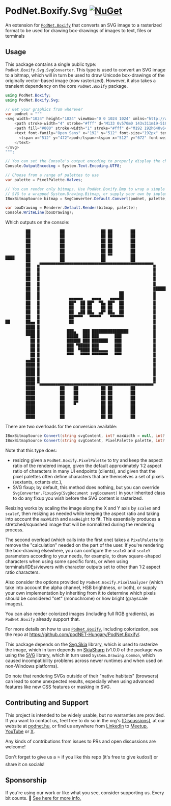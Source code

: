 # PodNet.Boxify.Svg [![NuGet](https://img.shields.io/nuget/v/PodNet.Boxify.Svg)](https://www.nuget.org/packages/PodNet.Boxify.Svg/)
An extension for [`PodNet.Boxify`](https://github.com/podNET-Hungary/PodNet.Boxify/) that converts an SVG image to a rasterized format to be used for drawing box-drawings of images to text, files or terminals

## Usage

This package contains a single public type: `PodNet.Boxify.Svg.SvgConverter`. This type is used to convert an SVG image to a bitmap, which will in turn be used to draw Unicode box-drawings of the originally vector-based image (now rasterized). However, it also takes a transient dependency on the core `PodNet.Boxify` package.

```csharp
using PodNet.Boxify;
using PodNet.Boxify.Svg;

// Get your graphics from wherever
var podnet = """
<svg width="1024" height="1024" viewBox="0 0 1024 1024" xmlns="http://www.w3.org/2000/svg">
    <path stroke-width="4" stroke="#fff" d="M133 0v570m0 143v311m19-518v518M326 0v333m0 246v445m67-597v508M548 0v471m0 146v407M593 0v133m0 530v361M723 0v363m0 249v412m56-692v508M950 0v540m0 145v339m15-548v548M0 151h50M0 496h15m271-252h198M224 600h346m93-276h361m-24-174h24m-3 345h3"/>
    <path fill="#000" stroke-width="1" stroke="#fff" d="M192 192h640v640H192z"/>
    <text font-family="Open Sans" x="192" y="512" font-size="192px" text-anchor="middle" fill="#fff">
      <tspan x="512" y="472">pod</tspan><tspan x="512" y="672" font-weight="bold">NET</tspan>
    </text>
</svg>
""";

// You can set the Console's output encoding to properly display the characters. Usually only needed for high-res pixel palettes.
Console.OutputEncoding = System.Text.Encoding.UTF8;

// Choose from a range of palettes to use
var palette = PixelPalette.Halves;

// You can render only bitmaps. Use PodNet.Boxify.Bmp to wrap a simple System.Drawing.Bitmap, PodNet.Boxify.Svg to convert an
// SVG to a wrapped System.Drawing.Bitmap, or supply your own by implementing this simple interface.
IBoxBitmapSource bitmap = SvgConverter.Default.Convert(podnet, palette, maxRows: 40);

var boxDrawing = Renderer.Default.Render(bitmap, palette);
Console.WriteLine(boxDrawing);
```

Which outputs on the console:

```cmd
         ██             ██                ██ ██        ██                ██     
         ██             ██                ██ ██        ██                ██     
         ██             ██                ██ ██        ██                ██     
         ██             ██                ██ ██        ██                ██     
         ██             ██                ██ ██        ██                ██     
▄▄▄▄     ██             ██                ██ ▀▀        ██                ██   ▄▄
▀▀▀▀     ██             ██                ██           ██                ██   ▀▀
         ██   ▄▀▀▀▀▀▀▀▀▀▀▀▀▀▀▀▀▀▀▀▀▀▀▀▀▀▀▀▀▀▀▀▀▀▀▀▀▀▀▀▀▀▀▀▀▀▀▀▀▀▀▄       ██     
         ██   █                                                  █       ██     
         ██   █                                                  █       ██     
         ██   █                                                  █       ██     
         ██   █                                                  █       ██     
         ██   █                                                  ███████████████
         ██   █                                   ██             █       ██     
         ██   █             ▄▄▄▄▄▄    ▄▄▄▄    ▄▄▄▄██             █       ██     
         ██   █             ██▀  ██ ██▀  ▀█▄ ██▀  ██             █       ██     
         ██   █             ██   ██ ██    ██ ██   ██             █       ██     
         ██   █             ██  ▄██ ██▄  ▄█▀ ██▄  ██             █       ██     
         ██   █             ██▀▀▀▀   ▀▀▀▀▀    ▀▀▀▀▀▀             █       ██▄    
██       ██▄▄ █             ██                                   █       ███   █
         ████ █                                                  █       ███    
         ████ █            ███▄   ███ ████████████████           █       ▀██    
         ▀▀██ █            █████  ███ ███       ███              █        ██    
           ██ █            ██████ ███ ███████   ███              █        ██    
           ██ █            ███ ▀█████ ███       ███              █        ██    
           ██ █            ███  ▀████ ███▄▄▄▄   ███              █        ██    
           ██ █            ▀▀▀   ▀▀▀▀ ▀▀▀▀▀▀▀   ▀▀▀              █       ▄██    
         ▄▄██ █                                                  █       ███    
         ████ █                                                  █       ███    
         ████ █                                                  █       ███    
         ████ █                                                  █       ███    
         ████ █                                                  █       ███    
         ████ ▀▄▄▄▄▄▄▄▄▄▄▄▄▄▄▄▄▄▄▄▄▄▄▄▄▄▄▄▄▄▄▄▄▄▄▄▄▄▄▄▄▄▄▄▄▄▄▄▄▄▄▀       ███    
         ████           ██    ██          ██ ██        ██                ███    
         ████           ██    ██          ██ ██        ██                ███    
         ████           ██    ██          ██ ██        ██                ███    
         ████           ██    █▀          ██ ██        ██                ███    
         ████           ██                ██ ██        ██                ███    
         ████           ██                ██ ██        ██                ███    
         ████           ██                ██ ██        ██                ███    
```

There are two overloads for the conversion available:
```csharp
IBoxBitmapSource Convert(string svgContent, int? maxWidth = null, int? maxHeight = null, float scaleX = 1f, float scaleY = 1f)
IBoxBitmapSource Convert(string svgContent, PixelPalette palette, int? maxRows = null, int? maxColumns = null, float scaleX = 2f, float scaleY = 1f)
```

Note that this type does:
- resizing given a `PodNet.Boxify.PixelPalette` to try and keep the aspect ratio of the rendered image, given the default approximately 1:2 aspect ratio of characters in many UI endpoints (clients), and given that the pixel palettes often define characters that are themselves a set of pixels (sextants, octants etc.),
- SVG fixup; by default, this method does nothing, but you can override `SvgConverter.FixupSvg(SvgDocument svgDocument)` in your inherited class to do any fixup you wish before the SVG content is rasterized.

Resizing works by scaling the image along the X and Y axis by `scaleX` and `scaleY`, then resizing as needed while keeping the aspect ratio and taking into account the `maxWidth` and `maxHeight` to fit. This essentially produces a stretched/squashed image that will be normalized during the rendering process.

The second overload (which calls into the first one) takes a `PixelPalette` to remove the "calculation" needed on the part of the user. If you're rendering the box-drawing elsewhere, you can configure the `scaleX` and `scaleY` parameters according to your needs, for example, to draw square-shaped characters when using some specific fonts, or when using terminals/IDEs/viewers with character outputs set to other than 1:2 aspect ratio characters.

Also consider the options provided by `PodNet.Boxify.PixelAnalyzer` (which take into account the alpha channel, HSB brightness, or both), or supply your own implementation by inheriting from it to determine which pixels should be considered "set" (monochrome) or how bright (grayscale images).

You can also render colorized images (including full RGB gradients), as `PodNet.Boxify` already support that.

For more details on how to use [`PodNet.Boxify`](https://github.com/podNET-Hungary/PodNet.Boxify/), including colorization, see the repo at https://github.com/podNET-Hungary/PodNet.Boxify/.

This package depends on the [Svg.Skia](https://github.com/wieslawsoltes/Svg.Skia) library, which is used to rasterize the image, which in turn depends on [SkiaSharp](https://github.com/mono/SkiaSharp) (v1.0.0 of the package was using the [SVG](https://github.com/vvvv/SVG) library, which in turn used `System.Drawing.Common`, which caused incompatibility problems across newer runtimes and when used on non-Windows platforms).

Do note that rendering SVGs outside of their "native habitats" (browsers) can lead to some unexpected results, especially when using advanced features like new CSS features or masking in SVG.

## Contributing and Support

This project is intended to be widely usable, but no warranties are provided. If you want to contact us, feel free to do so in the org's [[Discussions](https://github.com/orgs/podNET-Hungary/discussions/)], at our website at [podnet.hu](https://podnet.hu), or find us anywhere from [LinkedIn](https://www.linkedin.com/company/podnet-hungary/) to [Meetup](https://www.meetup.com/budapest-net-meetup/), [YouTube](https://www.youtube.com/@podNET) or [X](https://twitter.com/podNET_Hungary).

Any kinds of contributions from issues to PRs and open discussions are welcome!

Don't forget to give us a ⭐ if you like this repo (it's free to give kudos!) or share it on socials!

## Sponsorship

If you're using our work or like what you see, consider supporting us. Every bit counts. 🙏 [See here for more info.](https://github.com/podNET-Hungary/PodNet.NuGet.Core/blob/main/src/PodNet.NuGet.Core/build/SPONSORS.md)